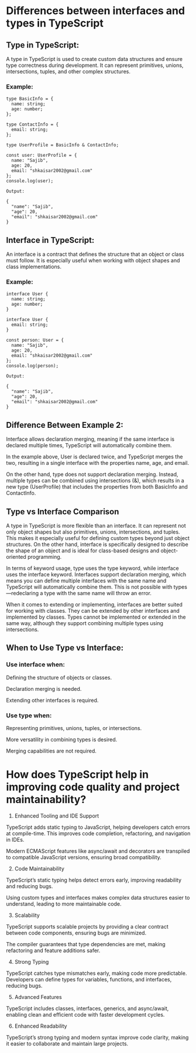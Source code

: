 # Differences between interfaces and types in TypeScript

## Type in TypeScript:

A type in TypeScript is used to create custom data structures and ensure type correctness during development. It can represent primitives, unions, intersections, tuples, and other complex structures.

### Example:

```
type BasicInfo = {
  name: string;
  age: number;
};

type ContactInfo = {
  email: string;
};

type UserProfile = BasicInfo & ContactInfo;

const user: UserProfile = {
  name: "Sajib",
  age: 20,
  email: "shkaisar2002@gmail.com"
};
console.log(user);

Output:

{
  "name": "Sajib",
  "age": 20,
  "email": "shkaisar2002@gmail.com"
}
```
## Interface in TypeScript:

An interface is a contract that defines the structure that an object or class must follow. It is especially useful when working with object shapes and class implementations.

### Example: 
```
interface User {
  name: string;
  age: number;
}

interface User {
  email: string;
}

const person: User = {
  name: "Sajib",
  age: 20,
  email: "shkaisar2002@gmail.com"
};
console.log(person);

Output:

{
  "name": "Sajib",
  "age": 20,
  "email": "shkaisar2002@gmail.com"
}
```
## Difference Between Example 2:

Interface allows declaration merging, meaning if the same interface is declared multiple times, TypeScript will automatically combine them.

In the example above, User is declared twice, and TypeScript merges the two, resulting in a single interface with the properties name, age, and email.

On the other hand, type does not support declaration merging. Instead, multiple types can be combined using intersections (&), which results in a new type (UserProfile) that includes the properties from both BasicInfo and ContactInfo.


## Type vs Interface Comparison

A type in TypeScript is more flexible than an interface. It can represent not only object shapes but also primitives, unions, intersections, and tuples. This makes it especially useful for defining custom types beyond just object structures. On the other hand, interface is specifically designed to describe the shape of an object and is ideal for class-based designs and object-oriented programming.

In terms of keyword usage, type uses the type keyword, while interface uses the interface keyword. Interfaces support declaration merging, which means you can define multiple interfaces with the same name and TypeScript will automatically combine them. This is not possible with types—redeclaring a type with the same name will throw an error.

When it comes to extending or implementing, interfaces are better suited for working with classes. They can be extended by other interfaces and implemented by classes. Types cannot be implemented or extended in the same way, although they support combining multiple types using intersections.


## When to Use Type vs Interface:

### Use interface when:

Defining the structure of objects or classes.  

Declaration merging is needed.  

Extending other interfaces is required.

### Use type when:

Representing primitives, unions, tuples, or intersections.  

More versatility in combining types is desired.  

Merging capabilities are not required.


# How does TypeScript help in improving code quality and project maintainability?

1. Enhanced Tooling and IDE Support  

TypeScript adds static typing to JavaScript, helping developers catch errors at compile-time. This improves code completion, refactoring, and navigation in IDEs.

Modern ECMAScript features like async/await and decorators are transpiled to compatible JavaScript versions, ensuring broad compatibility.

2. Code Maintainability  

TypeScript’s static typing helps detect errors early, improving readability and reducing bugs.

Using custom types and interfaces makes complex data structures easier to understand, leading to more maintainable code.

3. Scalability

TypeScript supports scalable projects by providing a clear contract between code components, ensuring bugs are minimized.

The compiler guarantees that type dependencies are met, making refactoring and feature additions safer.

4. Strong Typing 

TypeScript catches type mismatches early, making code more predictable. Developers can define types for variables, functions, and interfaces, reducing bugs.

5. Advanced Features

TypeScript includes classes, interfaces, generics, and async/await, enabling clean and efficient code with faster development cycles.

6. Enhanced Readability

TypeScript’s strong typing and modern syntax improve code clarity, making it easier to collaborate and maintain large projects.




